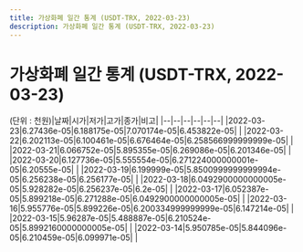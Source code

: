 ```yaml
---
title: 가상화폐 일간 통계 (USDT-TRX, 2022-03-23)
description: 가상화폐 일간 통계 (USDT-TRX, 2022-03-23)
---
```


가상화폐 일간 통계 (USDT-TRX, 2022-03-23)
===

(단위 : 천원)|날짜|시가|저가|고가|종가|비고|
|--|--|--|--|--|--|
|2022-03-23|6.27436e-05|6.188175e-05|7.070174e-05|6.453822e-05|    |
|2022-03-22|6.202113e-05|6.100461e-05|6.676464e-05|6.258566999999999e-05|    |
|2022-03-21|6.066752e-05|5.895355e-05|6.269086e-05|6.201346e-05|    |
|2022-03-20|6.127736e-05|5.555554e-05|6.271224000000001e-05|6.20555e-05|    |
|2022-03-19|6.199999e-05|5.8500999999999994e-05|6.256238e-05|6.256177e-05|    |
|2022-03-18|6.0492900000000005e-05|5.928282e-05|6.256237e-05|6.2e-05|    |
|2022-03-17|6.052387e-05|5.899218e-05|6.271288e-05|6.0492900000000005e-05|    |
|2022-03-16|5.955776e-05|5.899226e-05|6.200334999999999e-05|6.147214e-05|    |
|2022-03-15|5.96287e-05|5.488887e-05|6.210524e-05|5.8992160000000005e-05|    |
|2022-03-14|5.950785e-05|5.844096e-05|6.210459e-05|6.099971e-05|    |
